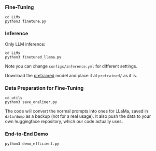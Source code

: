 

### Fine-Tuning ###
```
cd LLMs
python3 finetune.py
```


### Inference ###

Only LLM inference:
```
cd LLMs
python3 finetuned_llama.py
```

Note you can change ```configs/inference.yml``` for different settings.

Download the [pretrained](https://drive.google.com/drive/folders/1SftVU4kSOVy7OP2FLdV7Eg5gN0gFg9y5?usp=sharing) model and place it at ```pretrained/``` as it is.

### Data Preparation for Fine-Tuning ###

```
cd utils
python3 save_oneliner.py
```

The code will convert the normal prompts into ones for LLaMa, saved in ```data/dump``` as a backup (not for a real usage). It also push the data to your own huggingface repository, which our code actually uses.

### End-to-End Demo ###

```
python3 demo_efficient.py
```
